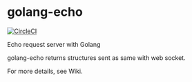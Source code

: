 # golang-echo
[![CircleCI](https://circleci.com/gh/phaier/golang-echo/tree/master.svg?style=svg)](https://circleci.com/gh/phaier/golang-echo/tree/master)


Echo request server with Golang

golang-echo returns structures sent as same with web socket.

For more details, see Wiki.
